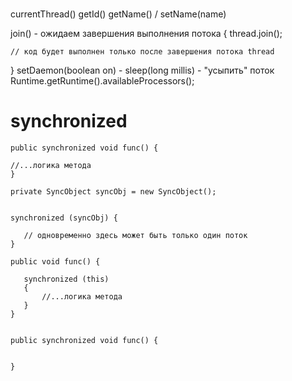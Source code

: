 # 


currentThread()
getId()
getName() / setName(name)

join() - ожидаем завершения выполнения потока
{
    thread.join();

    // код будет выполнен только после завершения потока thread 
}
setDaemon(boolean on) - 
sleep(long millis) - "усыпить" поток
Runtime.getRuntime().availableProcessors();

# synchronized
```
public synchronized void func() {

//...логика метода
}
```

```
private SyncObject syncObj = new SyncObject();


synchronized (syncObj) {

   // одновременно здесь может быть только один поток
}
```

```
public void func() {

   synchronized (this)
   {
       //...логика метода
   }
}


public synchronized void func() {

   
}
```